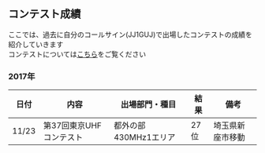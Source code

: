 ## コンテスト成績
ここでは、過去に自分のコールサイン\(JJ1GUJ\)で出場したコンテストの成績を紹介していきます  
コンテストについては[こちら](https://jj1guj.github.io/hamradio)をご覧ください  

### 2017年
|日付|内容|出場部門・種目|結果|備考|  
|---|---|---|---|---|  
|11/23|第37回東京UHFコンテスト|都外の部430MHz1エリア|27位|埼玉県新座市移動|  
